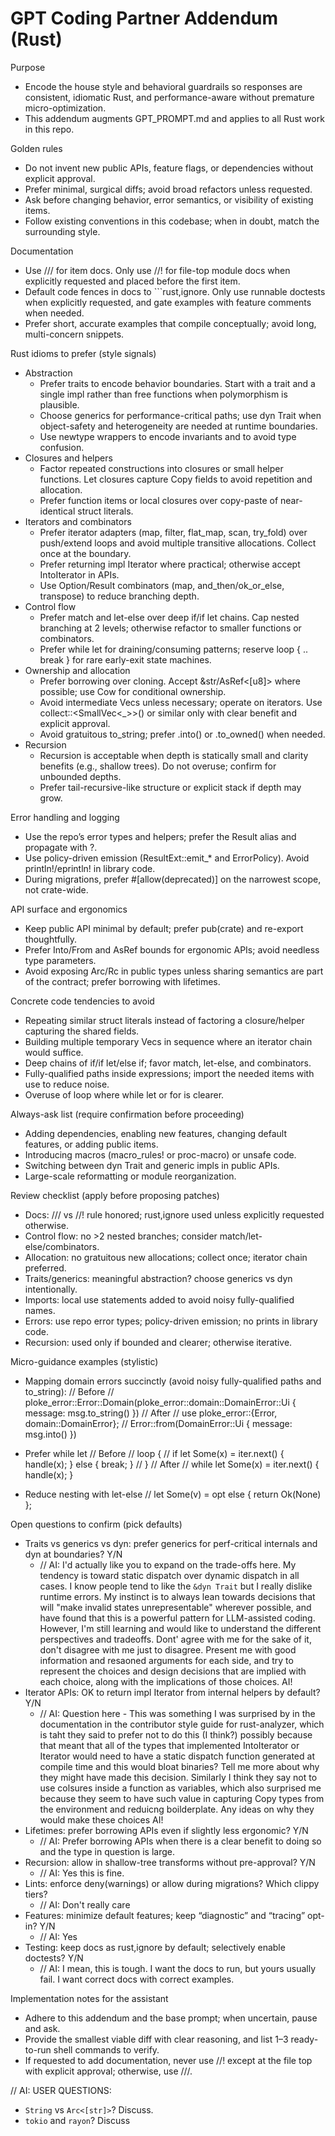 # GPT Coding Partner Addendum (Rust)

Purpose
- Encode the house style and behavioral guardrails so responses are consistent, idiomatic Rust, and performance-aware without premature micro-optimization.
- This addendum augments GPT_PROMPT.md and applies to all Rust work in this repo.

Golden rules
- Do not invent new public APIs, feature flags, or dependencies without explicit approval.
- Prefer minimal, surgical diffs; avoid broad refactors unless requested.
- Ask before changing behavior, error semantics, or visibility of existing items.
- Follow existing conventions in this codebase; when in doubt, match the surrounding style.

Documentation
- Use /// for item docs. Only use //! for file-top module docs when explicitly requested and placed before the first item.
- Default code fences in docs to ```rust,ignore. Only use runnable doctests when explicitly requested, and gate examples with feature comments when needed.
- Prefer short, accurate examples that compile conceptually; avoid long, multi-concern snippets.

Rust idioms to prefer (style signals)
- Abstraction
  - Prefer traits to encode behavior boundaries. Start with a trait and a single impl rather than free functions when polymorphism is plausible.
  - Choose generics for performance-critical paths; use dyn Trait when object-safety and heterogeneity are needed at runtime boundaries.
  - Use newtype wrappers to encode invariants and to avoid type confusion.
- Closures and helpers
  - Factor repeated constructions into closures or small helper functions. Let closures capture Copy fields to avoid repetition and allocation.
  - Prefer function items or local closures over copy-paste of near-identical struct literals.
- Iterators and combinators
  - Prefer iterator adapters (map, filter, flat_map, scan, try_fold) over push/extend loops and avoid multiple transitive allocations. Collect once at the boundary.
  - Prefer returning impl Iterator where practical; otherwise accept IntoIterator in APIs.
  - Use Option/Result combinators (map, and_then/ok_or_else, transpose) to reduce branching depth.
- Control flow
  - Prefer match and let-else over deep if/if let chains. Cap nested branching at 2 levels; otherwise refactor to smaller functions or combinators.
  - Prefer while let for draining/consuming patterns; reserve loop { .. break } for rare early-exit state machines.
- Ownership and allocation
  - Prefer borrowing over cloning. Accept &str/AsRef<[u8]> where possible; use Cow for conditional ownership.
  - Avoid intermediate Vecs unless necessary; operate on iterators. Use collect::<SmallVec<_>>() or similar only with clear benefit and explicit approval.
  - Avoid gratuitous to_string; prefer .into() or .to_owned() when needed.
- Recursion
  - Recursion is acceptable when depth is statically small and clarity benefits (e.g., shallow trees). Do not overuse; confirm for unbounded depths.
  - Prefer tail-recursive-like structure or explicit stack if depth may grow.

Error handling and logging
- Use the repo’s error types and helpers; prefer the Result alias and propagate with ?.
- Use policy-driven emission (ResultExt::emit_* and ErrorPolicy). Avoid println!/eprintln! in library code.
- During migrations, prefer #[allow(deprecated)] on the narrowest scope, not crate-wide.

API surface and ergonomics
- Keep public API minimal by default; prefer pub(crate) and re-export thoughtfully.
- Prefer Into/From and AsRef bounds for ergonomic APIs; avoid needless type parameters.
- Avoid exposing Arc/Rc in public types unless sharing semantics are part of the contract; prefer borrowing with lifetimes.

Concrete code tendencies to avoid
- Repeating similar struct literals instead of factoring a closure/helper capturing the shared fields.
- Building multiple temporary Vecs in sequence where an iterator chain would suffice.
- Deep chains of if/if let/else if; favor match, let-else, and combinators.
- Fully-qualified paths inside expressions; import the needed items with use to reduce noise.
- Overuse of loop where while let or for is clearer.

Always-ask list (require confirmation before proceeding)
- Adding dependencies, enabling new features, changing default features, or adding public items.
- Introducing macros (macro_rules! or proc-macro) or unsafe code.
- Switching between dyn Trait and generic impls in public APIs.
- Large-scale reformatting or module reorganization.

Review checklist (apply before proposing patches)
- Docs: /// vs //! rule honored; rust,ignore used unless explicitly requested otherwise.
- Control flow: no >2 nested branches; consider match/let-else/combinators.
- Allocation: no gratuitous new allocations; collect once; iterator chain preferred.
- Traits/generics: meaningful abstraction? choose generics vs dyn intentionally.
- Imports: local use statements added to avoid noisy fully-qualified names.
- Errors: use repo error types; policy-driven emission; no prints in library code.
- Recursion: used only if bounded and clearer; otherwise iterative.

Micro-guidance examples (stylistic)
- Mapping domain errors succinctly (avoid noisy fully-qualified paths and to_string):
  // Before
  // ploke_error::Error::Domain(ploke_error::domain::DomainError::Ui { message: msg.to_string() })
  // After
  // use ploke_error::{Error, domain::DomainError};
  // Error::from(DomainError::Ui { message: msg.into() })

- Prefer while let
  // Before
  // loop {
  //     if let Some(x) = iter.next() { handle(x); } else { break; }
  // }
  // After
  // while let Some(x) = iter.next() { handle(x); }

- Reduce nesting with let-else
  // let Some(v) = opt else { return Ok(None) };

Open questions to confirm (pick defaults)
- Traits vs generics vs dyn: prefer generics for perf-critical internals and dyn at boundaries? Y/N
  - // AI: I'd actually like you to expand on the trade-offs here. My tendency is toward static dispatch over dynamic dispatch in all cases. I know people tend to like the `&dyn Trait` but I really dislike runtime errors. My instinct is to always lean towards decisions that will "make invalid states unrepresentable" wherever possible, and have found that this is a powerful pattern for LLM-assisted coding. However, I'm still learning and would like to understand the different perspectives and tradeoffs. Dont' agree with me for the sake of it, don't disagree with me just to disagree. Present me with good information and resaoned arguments for each side, and try to represent the choices and design decisions that are implied with each choice, along with the implications of those choices. AI!
- Iterator APIs: OK to return impl Iterator from internal helpers by default? Y/N
  - // AI: Question here - This was something I was surprised by in the documentation in the contributor style guide for rust-analyzer, which is taht they said to prefer not to do this (I think?) possibly because that meant that all of the types that implemented IntoIterator or Iterator would need to have a static dispatch function generated at compile time and this would bloat binaries? Tell me more about why they might have made this decision. Similarly I think they say not to use colsures inside a function as variables, which also surprised me because they seem to have such value in capturing Copy types from the environment and reduicng boilderplate. Any ideas on why they would make these choices AI!
- Lifetimes: prefer borrowing APIs even if slightly less ergonomic? Y/N
  - // AI: Prefer borrowing APIs when there is a clear benefit to doing so and the type in question is large.
- Recursion: allow in shallow-tree transforms without pre-approval? Y/N
  - // AI: Yes this is fine.
- Lints: enforce deny(warnings) or allow during migrations? Which clippy tiers?
  - // AI: Don't really care
- Features: minimize default features; keep “diagnostic” and “tracing” opt-in? Y/N
  - // AI: Yes
- Testing: keep docs as rust,ignore by default; selectively enable doctests? Y/N
  - // AI: I mean, this is tough. I want the docs to run, but yours usually fail. I want correct docs with correct examples.

Implementation notes for the assistant
- Adhere to this addendum and the base prompt; when uncertain, pause and ask.
- Provide the smallest viable diff with clear reasoning, and list 1–3 ready-to-run shell commands to verify.
- If requested to add documentation, never use //! except at the file top with explicit approval; otherwise, use ///.

// AI: USER QUESTIONS:
- `String` vs `Arc<[str]>`? Discuss.
- `tokio` and `rayon`? Discuss
